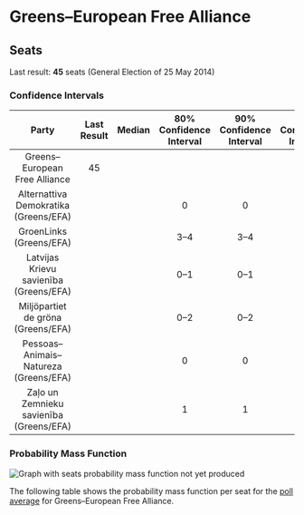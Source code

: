 # Greens–European Free Alliance

## Seats

Last result: **45** seats (General Election of 25 May 2014)

### Confidence Intervals

| Party | Last Result | Median | 80% Confidence Interval | 90% Confidence Interval | 95% Confidence Interval | 99% Confidence Interval |
|:-----:|:-----------:|:------:|:-----------------------:|:-----------------------:|:-----------------------:|:-----------------------:|
| Greens–European Free Alliance | 45 |  |  |  |  |  |
| Alternattiva Demokratika (Greens/EFA) | |  | 0 | 0 | 0 | 0 |
| GroenLinks (Greens/EFA) | |  | 3–4 | 3–4 | 3–4 | 3–4 |
| Latvijas Krievu savienība (Greens/EFA) | |  | 0–1 | 0–1 | 0–1 | 0–1 |
| Miljöpartiet de gröna (Greens/EFA) | |  | 0–2 | 0–2 | 0–2 | 0–2 |
| Pessoas–Animais–Natureza (Greens/EFA) | |  | 0 | 0 | 0–1 | 0–1 |
| Zaļo un Zemnieku savienība (Greens/EFA) | |  | 1 | 1 | 1 | 1–2 |

### Probability Mass Function

![Graph with seats probability mass function not yet produced](average-seats-pmf-greens–europeanfreealliance.png "Seats Probability Mass Function")

The following table shows the probability mass function per seat for the [poll average](average.html) for Greens–European Free Alliance.

